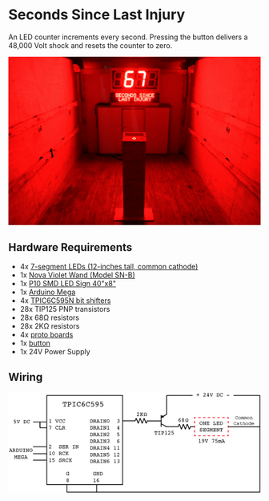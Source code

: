 # Seconds Since Last Injury
An LED counter increments every second. Pressing the button delivers a 48,000 Volt shock and resets the counter to zero.

![Seconds Since Last Injury installation at Night Market 2019](https://github.com/jasoneppink/Seconds-Since-Last-Injury/blob/master/seconds_since_last_injury-night_market-2019.jpg)

## Hardware Requirements
* 4x [7-segment LEDs (12-inches tall, common cathode)](https://szljl.en.alibaba.com/product/60754533420-218297753/Large_12_inch_Black_Face_Red_Emitting_Color_1_Bit_7_Segment_LED_Display.html)
* 1x [Nova Violet Wand (Model SN-B)](https://www.violetwands.com/shop/nova-violetwand-model-snb/)
* 1x [P10 SMD LED Sign 40"x8"](https://www.amazon.com/Scrolling-Display-Message-Solution-Advertising/dp/B077G7D4ZH)
* 1x [Arduino Mega](https://store.arduino.cc/usa/mega-2560-r3)
* 4x [TPIC6C595N bit shifters](https://www.mouser.com/ProductDetail/texas-instruments/tpic6c595n/)
* 28x TIP125 PNP transistors
* 28x 68Ω resistors
* 28x 2KΩ resistors
* 4x [proto boards](https://www.adafruit.com/product/571)
* 1x [button](https://www.mouser.com/ProductDetail/e-switch/pv10f2v0ss-311)
* 1x 24V Power Supply

## Wiring
![Partial wiring diagram](https://github.com/jasoneppink/Seconds-Since-Last-Injury/blob/master/wiring-schematic.png)
